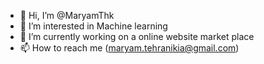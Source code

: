 - 👋 Hi, I’m @MaryamThk
- 👀 I’m interested in Machine learning
- 🌱 I’m currently working on a online website market place
- 📫 How to reach me (maryam.tehranikia@gmail.com)

<!---
MaryamThk/MaryamThk is a ✨ special ✨ repository because its `README.md` (this file) appears on your GitHub profile.
You can click the Preview link to take a look at your changes.
--->

